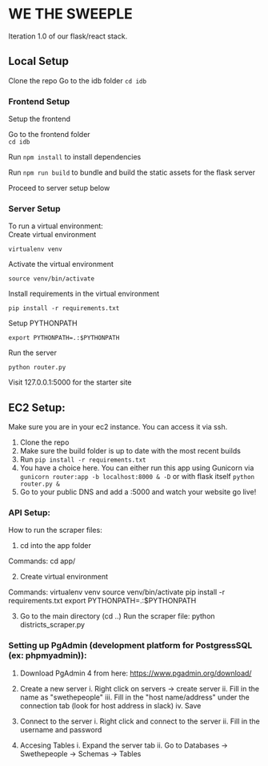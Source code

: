 # WE THE SWEEPLE  
Iteration 1.0 of our flask/react stack.  

## Local Setup
Clone the repo
Go to the idb folder `cd idb`

### Frontend Setup
Setup the frontend     

Go to the frontend folder  
`cd idb`

Run `npm install` to install dependencies   

Run `npm run build` to bundle and build the static assets for the flask server  

Proceed to server setup below

### Server Setup
To run a virtual environment:  
Create virtual environment
```
virtualenv venv
```    

Activate the virtual environment  
```
source venv/bin/activate
```  

Install requirements in the virtual environment
```
pip install -r requirements.txt
```

Setup PYTHONPATH  
```
export PYTHONPATH=.:$PYTHONPATH
```

Run the server  
```
python router.py
```

Visit 127.0.0.1:5000 for the starter site


## EC2 Setup:
Make sure you are in your ec2 instance. You can access it via ssh.  

1. Clone the repo
2. Make sure the build folder is up to date with the most recent builds
3. Run `pip install -r requirements.txt`
4. You have a choice here. You can either run this app using Gunicorn via `gunicorn router:app -b localhost:8000 & -D` or with flask itself `python router.py &`
5. Go to your public DNS and add a :5000 and watch your website go live!




### API Setup:
How to run the scraper files:
1. cd into the app folder 

Commands:
cd app/

2. Create virtual environment

Commands:
virtualenv venv
source venv/bin/activate
pip install -r requirements.txt
export PYTHONPATH=.:$PYTHONPATH

3. Go to the main directory (cd ..)
Run the scraper file: 
python districts_scraper.py


### Setting up PgAdmin (development platform for PostgressSQL (ex: phpmyadmin)):

1. Download PgAdmin 4 from here: https://www.pgadmin.org/download/
2. Create a new server 
	i. Right click on servers -> create server
   ii. Fill in the name as "swethepeople"
  iii. Fill in the "host name/address" under the connection tab (look for host address in slack)
   iv. Save 

3. Connect to the server
	i. Right click and connect to the server
   ii. Fill in the username and password 

4. Accesing Tables
	i. Expand the server tab
   ii. Go to Databases -> Swethepeople -> Schemas -> Tables








